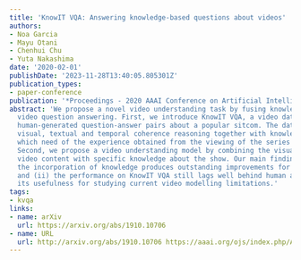 ```yaml
---
title: 'KnowIT VQA: Answering knowledge-based questions about videos'
authors:
- Noa Garcia
- Mayu Otani
- Chenhui Chu
- Yuta Nakashima
date: '2020-02-01'
publishDate: '2023-11-28T13:40:05.805301Z'
publication_types:
- paper-conference
publication: '*Proceedings - 2020 AAAI Conference on Artificial Intelligence*'
abstract: 'We propose a novel video understanding task by fusing knowledge-based and
  video question answering. First, we introduce KnowIT VQA, a video dataset with 24,282
  human-generated question-answer pairs about a popular sitcom. The dataset combines
  visual, textual and temporal coherence reasoning together with knowledge-based questions,
  which need of the experience obtained from the viewing of the series to be answered.
  Second, we propose a video understanding model by combining the visual and textual
  video content with specific knowledge about the show. Our main findings are: (i)
  the incorporation of knowledge produces outstanding improvements for VQA in video,
  and (ii) the performance on KnowIT VQA still lags well behind human accuracy, indicating
  its usefulness for studying current video modelling limitations.'
tags:
- kvqa
links:
- name: arXiv
  url: https://arxiv.org/abs/1910.10706
- name: URL
  url: http://arxiv.org/abs/1910.10706 https://aaai.org/ojs/index.php/AAAI/article/view/6713/6567
---
```

